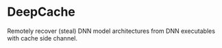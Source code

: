 # DeepCache

Remotely recover (steal) DNN model architectures from DNN executables with
cache side channel.


